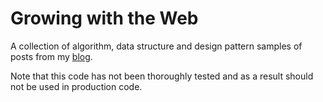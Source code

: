 # Growing with the Web

A collection of algorithm, data structure and design pattern samples of posts from my [blog](http://www.growingwiththeweb.com).

Note that this code has not been thoroughly tested and as a result should not be used in production code.
